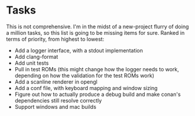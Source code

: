 # Tasks

This is not comprehensive. I'm in the midst of a new-project flurry of doing a million tasks, so this list is going to be missing items for sure. Ranked in terms of priority, from highest to lowest:

- Add a logger interface, with a stdout implementation
- Add clang-format
- Add unit tests
- Pull in test ROMs (this might change how the logger needs to work, depending on how the validation for the test ROMs work)
- Add a scanline renderer in opengl
- Add a conf file, with keyboard mapping and window sizing
- Figure out how to actually produce a debug build and make conan's dependencies still resolve correctly
- Support windows and mac builds


